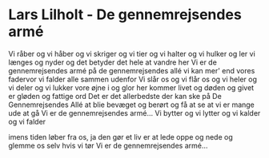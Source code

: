 # Lars Lilholt - De gennemrejsendes armé


Vi råber og
vi håber og
vi skriger og
vi tier og
vi halter og vi hulker og ler
vi længes og nyder
og det betyder
det hele at vandre her
Vi er de gennemrejsendes armé
på de gennemrejsendes allé
vi kan mer' end vores fadervor
vi falder alle sammen udenfor
Vi slår os og
vi flår os og
vi heler og
vi deler og
vi lukker vore øjne i og glor
her kommer livet
og døden og givet
er gløden og fattige ord
Det er det allerbedste der kan ske
på De Gennemrejsendes Allé
at blie bevæget og berørt og få
at se at vi er mange ude at gå
Vi er de gennemrejsendes armé…
Vi bytter og
vi lytter og
vi kalder og
vi falder

imens tiden løber fra os, ja den gør
et liv er at lede
oppe og nede
og glemme os selv hvis vi tør
Vi er de gennemrejsendes armé…

